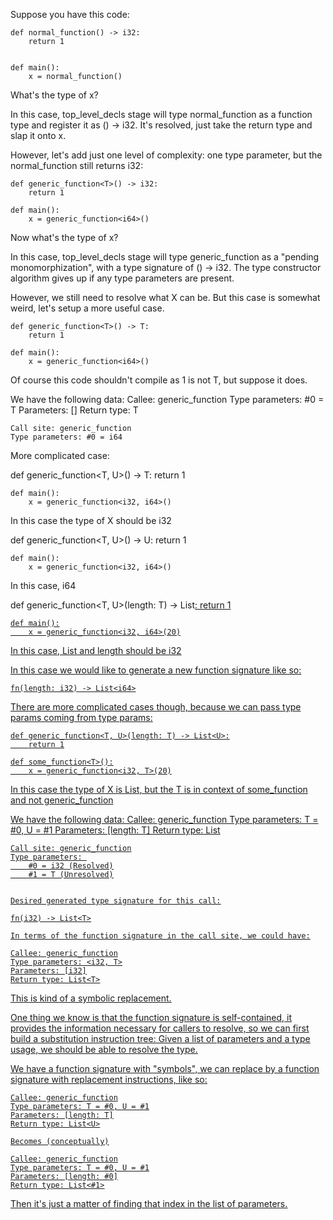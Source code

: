 Suppose you have this code:

    def normal_function() -> i32:
        return 1


    def main():
        x = normal_function()

What's the type of x?

In this case, top_level_decls stage will type normal_function as a function type and register it as () -> i32. It's resolved, just take
the return type and slap it onto x. 


However, let's add just one level of complexity: one type parameter, but the normal_function still returns i32:

    def generic_function<T>() -> i32:
        return 1

    def main():
        x = generic_function<i64>()

Now what's the type of x?

In this case, top_level_decls stage will type generic_function as a "pending monomorphization", with a type signature of <T>() -> i32.
The type constructor algorithm gives up if any type parameters are present.

However, we still need to resolve what X can be. But this case is somewhat weird, let's setup a more useful case.


    def generic_function<T>() -> T:
        return 1

    def main():
        x = generic_function<i64>()

Of course this code shouldn't compile as 1 is not T, but suppose it does.

We have the following data:
    Callee: generic_function
    Type parameters: #0 = T
    Parameters: []
    Return type: T

    Call site: generic_function
    Type parameters: #0 = i64


More complicated case:

  def generic_function<T, U>() -> T:
        return 1

    def main():
        x = generic_function<i32, i64>()

In this case the type of X should be i32

  def generic_function<T, U>() -> U:
        return 1

    def main():
        x = generic_function<i32, i64>()

In this case, i64


  def generic_function<T, U>(length: T) -> List<U>:
        return 1

    def main():
        x = generic_function<i32, i64>(20)

In this case, List<i64> and length should be i32


In this case we would like to generate a new function signature like so:

    fn(length: i32) -> List<i64>

There are more complicated cases though, because we can pass type params coming from type params:

    def generic_function<T, U>(length: T) -> List<U>:
        return 1

    def some_function<T>():
        x = generic_function<i32, T>(20)

In this case the type of X is List<T>, but the T is in context of some_function and not generic_function


We have the following data:
    Callee: generic_function
    Type parameters: T = #0, U = #1
    Parameters: [length: T]
    Return type: List<U>

    Call site: generic_function
    Type parameters: 
        #0 = i32 (Resolved)
        #1 = T (Unresolved)


    Desired generated type signature for this call:

    fn(i32) -> List<T>

    In terms of the function signature in the call site, we could have:

    Callee: generic_function
    Type parameters: <i32, T>
    Parameters: [i32]
    Return type: List<T>



This is kind of a symbolic replacement.

One thing we know is that the function signature is self-contained, it provides the information necessary for callers to resolve,
so we can first build a substitution instruction tree: Given a list of parameters and a type usage, we should be able to resolve the type.

We have a function signature with "symbols", we can replace by a function signature with replacement instructions, like so:

    Callee: generic_function
    Type parameters: T = #0, U = #1
    Parameters: [length: T]
    Return type: List<U>

    Becomes (conceptually)

    Callee: generic_function
    Type parameters: T = #0, U = #1
    Parameters: [length: #0]
    Return type: List<#1>

Then it's just a matter of finding that index in the list of parameters.